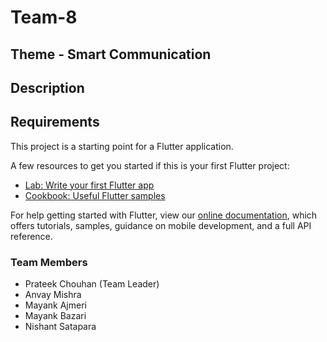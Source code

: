# Team-8

## Theme - Smart Communication

## Description

## Requirements
This project is a starting point for a Flutter application.

A few resources to get you started if this is your first Flutter project:

- [Lab: Write your first Flutter app](https://flutter.dev/docs/get-started/codelab)
- [Cookbook: Useful Flutter samples](https://flutter.dev/docs/cookbook)

For help getting started with Flutter, view our
[online documentation](https://flutter.dev/docs), which offers tutorials,
samples, guidance on mobile development, and a full API reference.

### Team Members
- Prateek Chouhan (Team Leader)
- Anvay Mishra
- Mayank Ajmeri
- Mayank Bazari
- Nishant Satapara
